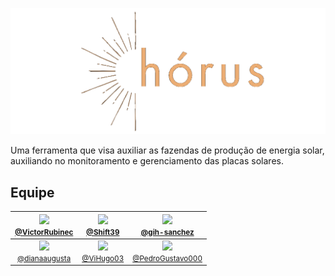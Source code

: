 ![Logo](https://raw.githubusercontent.com/Project-Horus-G9/.github/main/Logo.png)

Uma ferramenta que visa auxiliar as fazendas de produção de energia solar, auxiliando no monitoramento e gerenciamento das placas solares.

## Equipe

| [<img src="https://avatars.githubusercontent.com/VictorRubinec" width="115"><br><small>@VictorRubinec</small>](https://github.com/VictorRubinec) |  [<img src="https://avatars.githubusercontent.com/Shift39" width="115"><br><small>@Shift39</small>](https://github.com/Shift39) |  [<img src="https://avatars.githubusercontent.com/gih-sanchez" width="115"><br><small>@gih-sanchez</small>](https://github.com/gih-sanchez)
| :---: | :---: | :---: |
|  [<img src="https://avatars.githubusercontent.com/dianaaugusta" width="115"><br><small>@dianaaugusta</small>](https://github.com/dianaaugusta)  | [<img src="https://avatars.githubusercontent.com/ViHugo03" width="115"><br><small>@ViHugo03</small>](https://github.com/ViHugo03) | [<img src="https://avatars.githubusercontent.com/PedroGustavo000" width="115"><br><small>@PedroGustavo000</small>](https://github.com/PedroGustavo000) 
